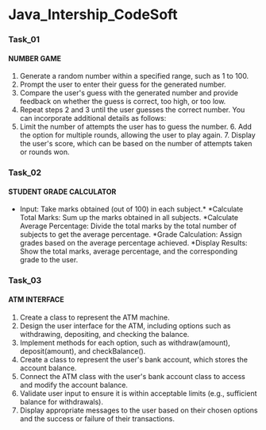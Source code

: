 # Java_Intership_CodeSoft

### Task_01

#### **NUMBER GAME**

1. Generate a random number within a specified range, such as 1 to 100.
2. Prompt the user to enter their guess for the generated number.
3. Compare the user's guess with the generated number and provide feedback on whether the guess is correct, too high, or too low.
4. Repeat steps 2 and 3 until the user guesses the correct number.
You can incorporate additional details as follows:
5. Limit the number of attempts the user has to guess the number. 6. Add the option for multiple rounds, allowing the user to play again. 7. Display the user's score, which can be based on the number of attempts taken or rounds won.


### Task_02

#### **STUDENT GRADE CALCULATOR**

* Input: Take marks obtained (out of 100) in each subject.*
*Calculate Total Marks: Sum up the marks obtained in all subjects.
*Calculate Average Percentage: Divide the total marks by the total number of subjects to get the average percentage.
*Grade Calculation: Assign grades based on the average percentage achieved.
*Display Results: Show the total marks, average percentage, and the corresponding grade to the user.


### Task_03

#### **ATM INTERFACE**

1. Create a class to represent the ATM machine.
2. Design the user interface for the ATM, including options such as withdrawing, depositing, and checking the balance.
3. Implement methods for each option, such as withdraw(amount), deposit(amount), and checkBalance().
4. Create a class to represent the user's bank account, which stores the account balance.
5. Connect the ATM class with the user's bank account class to access and modify the account balance.
6. Validate user input to ensure it is within acceptable limits (e.g., sufficient balance for withdrawals).
7. Display appropriate messages to the user based on their chosen options and the success or failure of their transactions.


